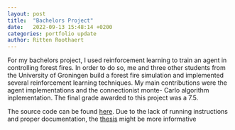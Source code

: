 ```yaml
---
layout: post
title:  "Bachelors Project"
date:   2022-09-13 15:48:14 +0200
categories: portfolio update
author: Ritten Roothaert
---
```


For my bachelors project, I used reinforcement learning to train an
agent in controlling forest fires. In order to do so, me and three other
 students from the University of Groningen build a forest fire simulation 
and implemented several reinforcement learning techniques. My main 
contributions were the agent implementations and the connectionist monte-
Carlo algorithm inplementation. The final grade awarded to this project 
was a 7.5.

The source code can be found [here][wild-fire-page]. Due to the lack of 
running instructions and proper documentation, the [thesis][thesis-page] might 
be more informative

[wild-fire-page]: https://github.com/Ritten11/Wildfire-Control
[thesis-page]: https://fse.studenttheses.ub.rug.nl/21637/
